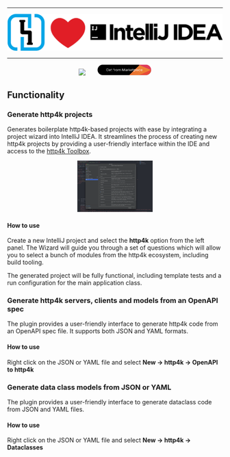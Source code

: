 <hr/>
<img src="logo.png">
<hr/>

<p align="center">
<a href="https://plugins.jetbrains.com/plugin/25243-http4k-project-wizard">
<img src="https://img.shields.io/jetbrains/plugin/v/25243-http4k-project-wizard"/></a>
&nbsp;
&nbsp;
&nbsp;
<a href="https://plugins.jetbrains.com/plugin/25243-http4k-project-wizard"><img src="install.png" width="25%"></a>
</p>

## Functionality

### Generate http4k projects
Generates boilerplate http4k-based projects with ease by integrating a project wizard into IntelliJ IDEA. It streamlines the process of creating new
http4k projects by providing a user-friendly interface within the IDE and access to the [http4k Toolbox](https://toolbox.http4k.org).

<p align="center">
<img src="screenshot1.png" width="35%">
</p>

#### How to use
Create a new IntelliJ project and select the **http4k** option from the left panel. The Wizard will guide you through a set of questions which will allow you
to select a bunch of modules from the http4k ecosystem, including build tooling.

The generated project will be fully functional, including template tests and a run configuration for the main application class.

### Generate http4k servers, clients and models from an OpenAPI spec  
The plugin provides a user-friendly interface to generate http4k code from an OpenAPI spec file. It supports both JSON and YAML formats.

#### How to use
Right click on the JSON or YAML file and select <b>New -> http4k -> OpenAPI to http4k</b>


### Generate data class models from JSON or YAML
The plugin provides a user-friendly interface to generate dataclass code from JSON and YAML files.</b>

#### How to use
Right click on the JSON or YAML file and select <b>New -> http4k -> Dataclasses</b>
